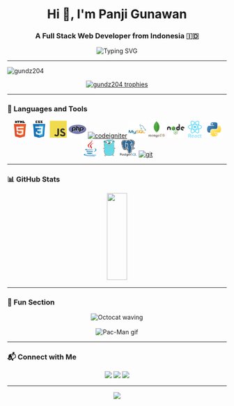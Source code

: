 <h1 align="center">Hi 👋, I'm Panji Gunawan</h1>
<h3 align="center">A Full Stack Web Developer from Indonesia 🇮🇩</h3>

<p align="center">
  <img src="https://readme-typing-svg.demolab.com?font=Fira+Code&size=22&pause=1000&color=1DD1A1&center=true&vCenter=true&width=500&lines=Full+Stack+Web+Developer;MERN+Stack+Enthusiast;Always+Learning+Something+New" alt="Typing SVG" />
</p>

---

<p align="start">
  <img src="https://komarev.com/ghpvc/?username=gundz204&label=Profile%20views&color=0e75b6&style=flat" alt="gundz204" />
</p>

<p align="center">
  <a href="https://github.com/ryo-ma/github-profile-trophy">
    <img src="https://github-profile-trophy.vercel.app/?username=gundz204&theme=darkhub&row=1&column=6" alt="gundz204 trophies" />
  </a>
</p>

---

### 🧰 Languages and Tools

<p align="center">
  <a href="#"><img src="https://raw.githubusercontent.com/devicons/devicon/master/icons/html5/html5-original-wordmark.svg" alt="html" width="40"/></a>
  <a href="#"><img src="https://raw.githubusercontent.com/devicons/devicon/master/icons/css3/css3-original-wordmark.svg" alt="css" width="40"/></a>
  <a href="#"><img src="https://raw.githubusercontent.com/devicons/devicon/master/icons/javascript/javascript-original.svg" alt="javascript" width="40"/></a>
  <a href="#"><img src="https://raw.githubusercontent.com/devicons/devicon/master/icons/php/php-original.svg" alt="php" width="40"/></a>
  <a href="#"><img src="https://cdn.worldvectorlogo.com/logos/codeigniter.svg" alt="codeigniter" width="40"/></a>
  <a href="#"><img src="https://raw.githubusercontent.com/devicons/devicon/master/icons/mysql/mysql-original-wordmark.svg" alt="mysql" width="40"/></a>
  <a href="#"><img src="https://raw.githubusercontent.com/devicons/devicon/master/icons/mongodb/mongodb-original-wordmark.svg" alt="mongodb" width="40"/></a>
  <a href="#"><img src="https://raw.githubusercontent.com/devicons/devicon/master/icons/nodejs/nodejs-original-wordmark.svg" alt="nodejs" width="40"/></a>
  <a href="#"><img src="https://raw.githubusercontent.com/devicons/devicon/master/icons/react/react-original-wordmark.svg" alt="react" width="40"/></a>
  <a href="#"><img src="https://raw.githubusercontent.com/devicons/devicon/master/icons/python/python-original.svg" alt="python" width="40"/></a>
  <a href="#"><img src="https://raw.githubusercontent.com/devicons/devicon/master/icons/java/java-original.svg" alt="java" width="40"/></a>
  <a href="#"><img src="https://raw.githubusercontent.com/devicons/devicon/master/icons/go/go-original.svg" alt="golang" width="40"/></a>
  <a href="#"><img src="https://raw.githubusercontent.com/devicons/devicon/master/icons/postgresql/postgresql-original-wordmark.svg" alt="postgresql" width="40"/></a>
  <a href="#"><img src="https://www.vectorlogo.zone/logos/git-scm/git-scm-icon.svg" alt="git" width="40"/></a>
</p>

---

### 📊 GitHub Stats

<p align="center">
  <img src="https://github-readme-stats.vercel.app/api/top-langs/?username=gundz204&layout=compact&theme=radical" width="30%" height="200" />
</p>

---

### 🐾 Fun Section

<p align="center">
  <img src="https://raw.githubusercontent.com/sabavat/Octocat-GIFs/main/octocat-wave.gif" width="150" alt="Octocat waving"/>
  <br><br>
  <img src="https://media.giphy.com/media/USV0ym3bVWQJJmNu3N/giphy.gif" width="200" alt="Pac-Man gif"/>
</p>

---

### 📬 Connect with Me

<p align="center">
  <a href="mailto:panjigunawan@email.com"><img src="https://img.shields.io/badge/Email-D14836?style=for-the-badge&logo=gmail&logoColor=white"/></a>
  <a href="https://www.linkedin.com/in/panji-gunawan"><img src="https://img.shields.io/badge/LinkedIn-blue?style=for-the-badge&logo=linkedin&logoColor=white"/></a>
  <a href="https://github.com/gundz204"><img src="https://img.shields.io/badge/GitHub-100000?style=for-the-badge&logo=github&logoColor=white"/></a>
</p>

---

<p align="center">
  <img src="https://media.giphy.com/media/hvRJCLFzcasrR4ia7z/giphy.gif" width="40" />
</p>
